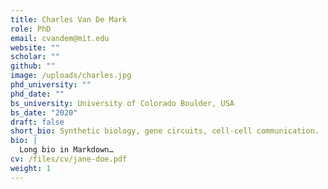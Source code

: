 ```yaml
---
title: Charles Van De Mark
role: PhD
email: cvandem@mit.edu
website: ""
scholar: ""
github: ""
image: /uploads/charles.jpg
phd_university: ""
phd_date: ""
bs_university: University of Colorado Boulder, USA
bs_date: "2020"
draft: false
short_bio: Synthetic biology, gene circuits, cell-cell communication.
bio: |
  Long bio in Markdown…
cv: /files/cv/jane-doe.pdf
weight: 1
---
```

